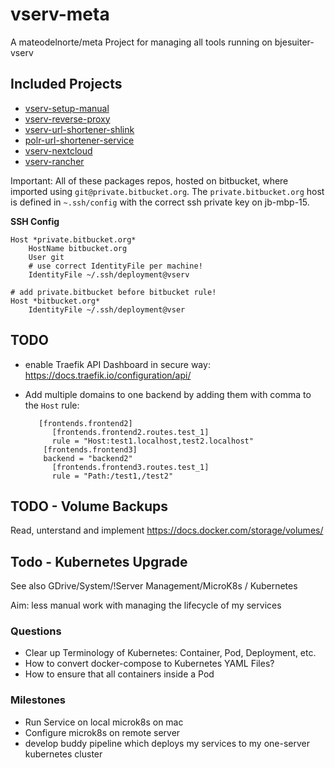 # vserv-meta

A mateodelnorte/meta Project for managing all tools running on bjesuiter-vserv

## Included Projects

- [vserv-setup-manual](https://bitbucket.org/bnware/vserv-setup-manual)
- [vserv-reverse-proxy](https://bitbucket.org/bnware/vserv-reverse-proxy)
- [vserv-url-shortener-shlink](https://bitbucket.org/bnware/vserv-url-shortener-shlink)
- [polr-url-shortener-service](https://github.com/bjesuiter/polr-url-shortener-service)
- [vserv-nextcloud](https://bitbucket.org/bnware/vserv-nextcloud)
- [vserv-rancher](https://bitbucket.org/bnware/vserv-rancher/src/master/)

Important: All of these packages repos, hosted on bitbucket, 
where imported using `git@private.bitbucket.org`. 
The `private.bitbucket.org` host is defined in `~.ssh/config` 
with the correct ssh private key on jb-mbp-15.

**SSH Config**

    Host *private.bitbucket.org*
        HostName bitbucket.org
        User git
        # use correct IdentityFile per machine!
    	IdentityFile ~/.ssh/deployment@vserv
    
    # add private.bitbucket before bitbucket rule!
    Host *bitbucket.org*
    	IdentityFile ~/.ssh/deployment@vser

## TODO 

- enable Traefik API Dashboard in secure way: https://docs.traefik.io/configuration/api/
- Add multiple domains to one backend by adding them with comma to the `Host` rule:  

         [frontends.frontend2]
            [frontends.frontend2.routes.test_1]
            rule = "Host:test1.localhost,test2.localhost"
          [frontends.frontend3]
          backend = "backend2"
            [frontends.frontend3.routes.test_1]
            rule = "Path:/test1,/test2"

## TODO - Volume Backups 
Read, unterstand and implement https://docs.docker.com/storage/volumes/

## Todo - Kubernetes Upgrade

See also GDrive/System/!Server Management/MicroK8s / Kubernetes

Aim: less manual work with managing the lifecycle of my services 

### Questions
- Clear up Terminology of Kubernetes: Container, Pod, Deployment, etc. 
- How to convert docker-compose to Kubernetes YAML Files? 
- How to ensure that all containers inside a Pod 

### Milestones 

- Run Service on local microk8s on mac 
- Configure microk8s on remote server 
- develop buddy pipeline which deploys my services to my one-server kubernetes cluster 